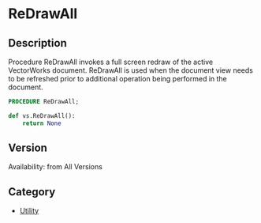 # ReDrawAll

## Description
Procedure ReDrawAll invokes a full screen redraw of the active VectorWorks document. ReDrawAll is used when the document view needs to be refreshed prior to additional operation being performed in the document.

```pascal
PROCEDURE ReDrawAll;
```

```python
def vs.ReDrawAll():
    return None
```

## Version
Availability: from All Versions

## Category
* [Utility](../Categories/Utility.md)
